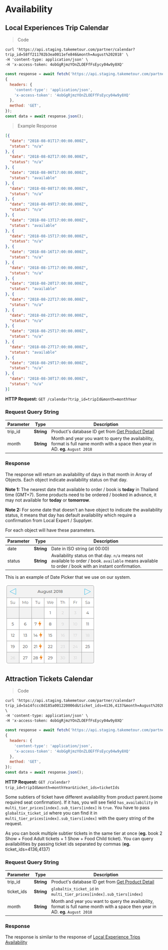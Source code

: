 # Availability

## Local Experiences Trip Calendar

> Code

```shell
curl 'https://api.staging.takemetour.com/partner/calendar?trip_id=58ff211702b3ea0011efe846&month=August%202018' \
-H 'content-type: application/json' \
-H 'x-access-token: 4obGgRjmzYOnZLOEFfFsEycy04w9y8XQ'
```
```javascript
const response = await fetch('https://api.staging.takemetour.com/partner/calendar?trip_id=58ff211702b3ea0011efe846&month=August%202018',
{
  headers: {
    'content-type': 'application/json',
    'x-access-token': '4obGgRjmzYOnZLOEFfFsEycy04w9y8XQ'
  },
  method: 'GET',
});
const data = await response.json();
```

> Example Response

```json
[{
  "date": "2018-08-01T17:00:00.000Z",
  "status": "n/a"
}, {
  "date": "2018-08-02T17:00:00.000Z",
  "status": "n/a"
}, {
  "date": "2018-08-06T17:00:00.000Z",
  "status": "available"
}, {
  "date": "2018-08-08T17:00:00.000Z",
  "status": "n/a"
}, {
  "date": "2018-08-09T17:00:00.000Z",
  "status": "n/a"
}, {
  "date": "2018-08-13T17:00:00.000Z",
  "status": "available"
}, {
  "date": "2018-08-15T17:00:00.000Z",
  "status": "n/a"
}, {
  "date": "2018-08-16T17:00:00.000Z",
  "status": "n/a"
}, {
  "date": "2018-08-17T17:00:00.000Z",
  "status": "n/a"
}, {
  "date": "2018-08-20T17:00:00.000Z",
  "status": "available"
}, {
  "date": "2018-08-22T17:00:00.000Z",
  "status": "n/a"
}, {
  "date": "2018-08-23T17:00:00.000Z",
  "status": "n/a"
}, {
  "date": "2018-08-25T17:00:00.000Z",
  "status": "n/a"
}, {
  "date": "2018-08-27T17:00:00.000Z",
  "status": "available"
}, {
  "date": "2018-08-29T17:00:00.000Z",
  "status": "n/a"
}, {
  "date": "2018-08-30T17:00:00.000Z",
  "status": "n/a"
}]
```

**HTTP Request:** `GET /calendar?trip_id=tripId&month=monthYear`

### Request Query String

Parameter | Type | Description
--------- | ---- | -----------
trip_id | **String** | Product's database ID get from [Get Product Detail](#get-product-detail)
month | **String** | Month and year you want to query the availability, format is full name month with a space then year in AD. **eg.** `August 2018`

### Response
The response will return an availability of days in that month in Array of Objects. Each object indicate availability status on that day.

**Note 1:** The nearest date that available to order / book is **today** in Thailand time (GMT+7). Some products need to be ordered / booked in advance, it may not available for **today** or **tomorrow**.

**Note 2:** For some date that doesn't an have object to indicate the availability status, it means that day has default availability which require a confirmation from Local Expert / Supplyer.

For each object will have these parameters.

Parameter | Type | Description
--------- | ---- | -----------
date | **String** | Date in ISO string (at 00:00)
status | **String** | Availability status on that day. `n/a` means not available to order / book. `available` means available to order / book with an instant confirmation.

This is an example of Date Picker that we use on our system.

![Image of TakeMeTour Date Picker](https://raw.githubusercontent.com/takemetour/public-api/master/material/calendar.png)

## Attraction Tickets Calendar

> Code

```shell
curl 'https://api.staging.takemetour.com/partner/calendar?trip_id=5a14fccc8d185a001220006d&ticket_ids=4136,4137&month=August%202018' \
-H 'content-type: application/json' \
-H 'x-access-token: 4obGgRjmzYOnZLOEFfFsEycy04w9y8XQ'
```
```javascript
const response = await fetch('https://api.staging.takemetour.com/partner/calendar?trip_id=5a14fccc8d185a001220006d&ticket_ids=4136,4137&month=August%202018',
{
  headers: {
    'content-type': 'application/json',
    'x-access-token': '4obGgRjmzYOnZLOEFfFsEycy04w9y8XQ'
  },
  method: 'GET',
});
const data = await response.json();
```
**HTTP Request:** `GET /calendar?trip_id=tripId&month=monthYear&ticket_ids=ticketIds`

Some subtiers of ticket have different availability from product parent.(some required seat confirmation). If it has, you will see field `has_availability` in `multi_tier_prices[index].sub_tiers[index]` is `true`. You have to pass `globaltix_ticket_id` where you can find it in `multi_tier_prices[index].sub_tiers[index]` with the query string of the request.

As you can book multiple subtier tickets in the same tier at once (**eg.** book 2 Show + Food Adult tickets + 1 Show + Food Child ticket). You can query availabilities by passing ticket ids separated by commas (**eg.** ticket_ids=4136,4137)

### Request Query String

Parameter | Type | Description
--------- | ---- | -----------
trip_id | **String** | Product's database ID get from [Get Product Detail](#get-product-detail)
ticket_ids | **String** | `globaltix_ticket_id` in `multi_tier_prices[index].sub_tiers[index]`
month | **String** | Month and year you want to query the availability, format is full name month with a space then year in AD. **eg.** `August 2018`

### Response
The response is similar to the response of [Local Experience Trips Availability](#local-experiences-trip-calendar)
